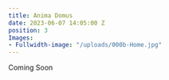 ```yaml
---
title: Anima Domus
date: 2023-06-07 14:05:00 Z
position: 3
Images:
- Fullwidth-image: "/uploads/000b-Home.jpg"
---
```


Coming Soon